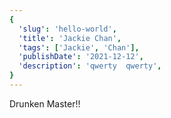 ```yaml
---
{
  'slug': 'hello-world',
  'title': 'Jackie Chan',
  'tags': ['Jackie', 'Chan'],
  'publishDate': '2021-12-12',
  'description': 'qwerty  qwerty',
}
---
```


Drunken Master!!
